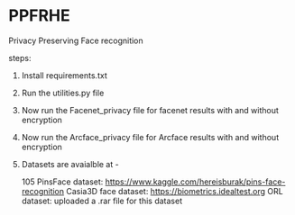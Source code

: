 # PPFRHE
Privacy Preserving Face recognition

steps:  
1. Install requirements.txt
2. Run the utilities.py file
3. Now run the Facenet_privacy file for facenet results with and without encryption
4. Now run the Arcface_privacy file for Arcface results with and without encryption
5. Datasets are avaialble at -

    105 PinsFace dataset: https://www.kaggle.com/hereisburak/pins-face-recognition
    Casia3D face dataset: https://biometrics.idealtest.org
    ORL dataset: uploaded a .rar file for this dataset
   
